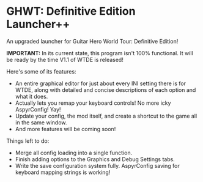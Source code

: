 # GHWT: Definitive Edition Launcher++
An upgraded launcher for Guitar Hero World Tour: Definitive Edition!

**IMPORTANT:** In its current state, this program isn't 100% functional. It will be ready by the time V1.1 of WTDE is released!

Here's some of its features:
- An entire graphical editor for just about every INI setting there is for WTDE, along with detailed and concise descriptions of each option and what it does.
- Actually lets you remap your keyboard controls! No more icky AspyrConfig! Yay!
- Update your config, the mod itself, and create a shortcut to the game all in the same window.
- And more features will be coming soon!

Things left to do:
- Merge all config loading into a single function.
- Finish adding options to the Graphics and Debug Settings tabs.
- Write the save configuration system fully. AspyrConfig saving for keyboard mapping strings is working!
